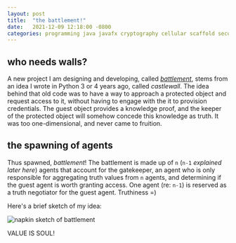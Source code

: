 ```yaml
---
layout: post
title:  "the battlement!"
date:   2021-12-09 12:18:00 -0800
categories: programming java javafx cryptography cellular scaffold security identity anonymity 
---
```


## who needs walls?
A new project I am designing and developing, called [*battlement*](https://github.com/white5moke/battlement), stems from an idea I wrote in Python 3 or 4 years ago, called *castlewall*. The idea behind that old code was to have a way to approach a protected object and request access to it, without having to engage with the it to provision credentials. The guest object provides a knowledge proof, and the keeper of the protected object will somehow concede this knowledge as truth. It was too one-dimensional, and never came to fruition. 

## the spawning of agents
Thus spawned, *battlement*! The battlement is made up of `n` (`n-1` *explained later here*) agents that account for the gatekeeper, an agent who is only responsible for aggregating truth values from `n` agents, and determining if the guest agent is worth granting access. One agent (re: `n-1`) is reserved as a truth negotiator for the guest agent. Truthiness =)

Here's a brief sketch of my idea:

![napkin sketch of battlement](https://cj5x-bucket-00005.s3.us-west-2.amazonaws.com/main.png)

VALUE IS SOUL!
